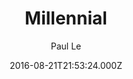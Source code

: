 ---
title: Millennial
github: 'https://github.com/LeNPaul/Millennial'
demo: 'https://lenpaul.github.io/Millennial/'
author: Paul Le
ssg:
  - Jekyll
cms:
  - No Cms
date: 2016-08-21T21:53:24.000Z
github_branch: gh-pages
description: A minimalist Jekyll theme for running an online publication
stale: false
---